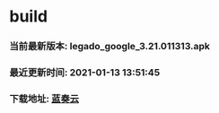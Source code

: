 # build

### 当前最新版本: legado_google_3.21.011313.apk
### 最近更新时间: 2021-01-13 13:51:45
### 下载地址: [蓝奏云](https://wwa.lanzous.com/b0d8bblej)

